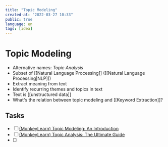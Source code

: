 ```yaml
---
title: "Topic Modeling"
created-at: "2022-03-27 10:33"
public: true
language: en
tags: [idea]
---
```


# Topic Modeling
- Alternative names: *Topic Analysis*
- Subset of [[Natural Language Processing]] ([[Natural Language Processing|NLP]])
- Extract meaning from text
- Identify recurring themes and topics in text
- Text is [[unstructured data]]
- What's the relation between topic modeling and [[Keyword Extraction]]?

## Tasks

- [ ] [(MonkeyLearn) Topic Modeling: An Introduction](https://monkeylearn.com/blog/introduction-to-topic-modeling/)
- [ ] [(MonkeyLearn) Topic Analysis: The Ultimate Guide](https://monkeylearn.com/topic-analysis/)
- [ ] 